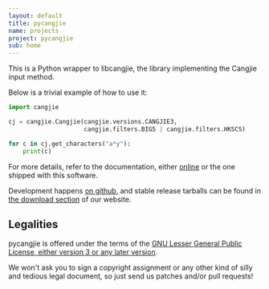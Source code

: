 ```yaml
---
layout: default
title: pycangjie
name: projects
project: pycangjie
sub: home
---
```


This is a Python wrapper to libcangjie, the library implementing the Cangjie
input method.

Below is a trivial example of how to use it:

```python
import cangjie

cj = cangjie.Cangjie(cangjie.versions.CANGJIE3,
                     cangjie.filters.BIG5 | cangjie.filters.HKSCS)

for c in cj.get_characters("a*y"):
    print(c)
```

For more details, refer to the documentation, either
[online](http://cangjians.github.io/projects/pycangjie/documentation.html)
or the one shipped with this software.

Development happens [on github](https://github.com/Cangjians/pycangjie), and
stable release tarballs can be found in
[the download section](http://cangjians.github.io/downloads/pycangjie/) of
our website.

## Legalities

pycangjie is offered under the terms of the
[GNU Lesser General Public License, either version 3 or any later version](http://www.gnu.org/licenses/lgpl.html).

We won't ask you to sign a copyright assignment or any other kind of silly and
tedious legal document, so just send us patches and/or pull requests!
